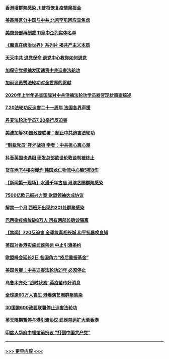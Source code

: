 #### [香港增群聚感染 川普将恢复疫情简报会](../pages/prog202/a102898920.md?t=07220002) 
#### [美高层区分中国与中共 北京罕见回应显焦虑](../pages/prog202/a102898916.md?t=07220002) 
#### [美商务部再制裁 11家中企列实体名单](../pages/prog202/a102898903.md?t=07220002) 
#### [《魔鬼在统治世界》系列片 揭共产主义本质](../pages/prog202/a102898846.md?t=07220002) 
#### [天灭中共 退党保命 退党中心教你如何退党](../pages/prog202/a102898866.md?t=07220002) 
#### [加保守党领袖发函谴责中共迫害法轮功](../pages/prog202/a102898851.md?t=07220002) 
#### [加前议员赞法轮功对全世界的贡献](../pages/prog202/a102898856.md?t=07220002) 
#### [2020年上半年追查国际对中共活摘法轮功学员器官现状调查综述](../pages/prog202/a102898867.md?t=07220002) 
#### [7.20法轮功反迫害二十一周年 法国各界声援](../pages/prog202/a102898842.md?t=07220002) 
#### [丹麦法轮功学员7.20举行反迫害](../pages/prog202/a102898839.md?t=07220002) 
#### [美澳加等30国政要联署：制止中共迫害法轮功](../pages/prog202/a102898734.md?t=07220002) 
#### [“制裁党员”吓坏战狼 学者：中共担心离心潮](../pages/prog202/a102898646.md?t=07220002) 
#### [抖音英国也遇阻 研发总部欲设伦敦谈判被终止](../pages/prog202/a102898102.md?t=07220002) 
#### [货车地下4楼突爆炸 韩国龙仁物流中心酿5死8伤](../pages/prog202/a102898578.md?t=07220002) 
#### [【新闻第一现场】水漫千年古庙 港演艺圈群聚感染](../pages/prog202/a102898606.md?t=07220002) 
#### [7500亿欧元振兴方案 欧盟领袖达成协议](../pages/prog202/a102898560.md?t=07220002) 
#### [解禁一个月 西班牙出现约201处群聚感染](../pages/prog202/a102898487.md?t=07220002) 
#### [巴西染疫病故破8万人 再有两部长确诊隔离](../pages/prog202/a102898444.md?t=07220002) 
#### [【禁闻】720反迫害 全球筑真相长城 和平抗暴唤良知](../pages/prog202/a102898299.md?t=07220002) 
#### [英国对香港实施武器禁运 中止引渡条约](../pages/prog202/a102898167.md?t=07220002) 
#### [欧盟峰会延长2日 各国角力“疫后重振基金”](../pages/prog202/a102898248.md?t=07220002) 
#### [美国务卿：中共迫害法轮功21年 必须停止](../pages/prog202/a102898210.md?t=07220002) 
#### [乌鲁木齐处“战时状态”英疫苗传好消息](../pages/prog202/a102898230.md?t=07220002) 
#### [全球逾60万人丧生 港爆演艺圈群聚感染](../pages/prog202/a102898035.md?t=07220002) 
#### [30国逾600政要联署停止迫害法轮功](../pages/prog202/a102898055.md?t=07220002) 
#### [英无限期暂停与港引渡协议 武器禁运扩大至香港](../pages/prog202/a102898143.md?t=07220002) 
#### [印度人华府中领馆前抗议 “打倒中国共产党”](../pages/prog202/a102898084.md?t=07220002) 

----
#### [ >>> 更早内容 <<< ](../indexes/prog202-earlier.md)
